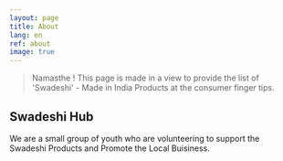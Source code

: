 ```yaml
---
layout: page
title: About
lang: en
ref: about
image: true
---
```


> Namasthe ! This page is made in a view to provide the list of 'Swadeshi' - Made in India Products at the consumer finger tips.

## Swadeshi Hub

We are a small group of youth who are volunteering to support the Swadeshi Products and Promote the Local Buisiness.
